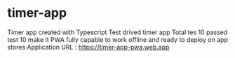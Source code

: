 # timer-app
 Timer app created with Typescript 
Test drived timer app Total tes 10 passed test 10 
make it PWA fully capable to work offline and ready to deploy on app stores
Application URL : https://timer-app-pwa.web.app
